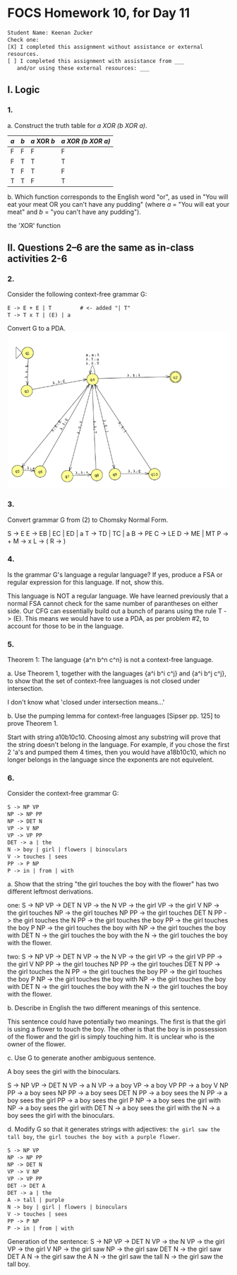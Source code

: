 # FOCS Homework 10, for Day 11

```
Student Name: Keenan Zucker
Check one:
[X] I completed this assignment without assistance or external resources.
[ ] I completed this assignment with assistance from ___
   and/or using these external resources: ___
```

## I. Logic

### 1.

a. Construct the truth table for _a XOR (b XOR a)_.


_a_ | _b_ | _a_ XOR _b_ | _a XOR (b XOR a)_
----|-----|-----------  |--------------
 F  |  F  | F           | F
 F  |  T  | T           | T
 T  |  F  | T           | F
 T  |  T  | F           | T



b. Which function corresponds to the English word "or", as used in "You will eat your meat OR you can't have any pudding" (where _a_ = "You will eat your meat" and _b_ = "you can't have any pudding").

the 'XOR' function

## II. Questions 2–6 are the same as in-class activities 2-6

### 2.

Consider the following context-free grammar G:

```
E -> E + E | T         # <- added "| T"
T -> T x T | (E) | a
```

Convert G to a PDA.
![alt text](pda.png)

### 3.

Convert grammar G from (2) to Chomsky Normal Form.

S -> E
E -> EB | EC | ED | a
T -> TD | TC | a
B -> PE
C -> LE
D -> ME | MT
P -> +
M -> x
L -> (
R -> )

### 4.

Is the grammar G's language a regular language? If yes, produce a FSA or regular expression for this language. If not, show this.

This language is NOT a regular language. We have learned previously that a normal FSA cannot check for the same number of parantheses on either side. Our CFG can essentially build out a bunch of parans using the rule T -> (E). This means we would have to use a PDA, as per problem #2, to account for those to be in the language.

### 5.

Theorem 1: The language {a^n b^n c^n} is not a context-free language.

a. Use Theorem 1, together with the languages {a^i b^i c^j} and {a^i b^j c^j}, to show that the set of context-free languages is not closed under intersection.

I don't know what 'closed under intersection means...'

b. Use the pumping lemma for context-free languages [Sipser pp. 125] to prove Theorem 1.

Start with string a10b10c10. Choosing almost any substring will prove that the string doesn't belong in the language. For example, if you chose the first 2 'a's and pumped them 4 times, then you would have a18b10c10, which no longer belongs in the language since the exponents are not equivelent. 

### 6.

Consider the context-free grammar G:

```
S -> NP VP
NP -> NP PP
NP -> DET N
VP -> V NP
VP -> VP PP
DET -> a | the
N -> boy | girl | flowers | binoculars
V -> touches | sees
PP -> P NP
P -> in | from | with
```

a. Show that the string "the girl touches the boy with the flower" has two
different leftmost derivations.

one:
S -> NP VP -> DET N VP -> the N VP -> the girl VP -> the girl V NP -> the girl touches NP -> the girl touches NP PP -> the girl touches DET N PP -> the girl touches the N PP -> the girl touches the boy PP -> the girl touches the boy P NP -> the girl touches the boy with NP -> the girl touches the boy with DET N -> the girl touches the boy with the N -> the girl touches the boy with the flower.

two:
S -> NP VP -> DET N VP -> the N VP -> the girl VP -> the girl VP PP -> the girl V NP PP -> the girl touches NP PP -> the girl touches DET N PP -> the girl touches the N PP -> the girl touches the boy PP -> the girl touches the boy P NP -> the girl touches the boy with NP -> the girl touches the boy with DET N -> the girl touches the boy with the N -> the girl touches the boy with the flower.

b. Describe in English the two different meanings of this sentence.

This sentence could have potentially two meanings. The first is that the girl is using a flower to touch the boy. The other is that the boy is in possession of the flower and the girl is simply touching him. It is unclear who is the owner of the flower.

c. Use G to generate another ambiguous sentence.

A boy sees the girl with the binoculars.

S -> NP VP -> DET N VP -> a N VP -> a boy VP -> a boy VP PP -> a boy V NP PP -> a boy sees NP PP -> a boy sees DET N PP -> a boy sees the N PP -> a boy sees the girl PP -> a boy sees the girl P NP -> a boy sees the girl with NP -> a boy sees the girl with DET N -> a boy sees the girl with the N -> a boy sees the girl with the binoculars.

d. Modify G so that it generates strings with adjectives: `the girl saw the tall boy`, `the girl touches the boy with a purple flower`.

```
S -> NP VP
NP -> NP PP
NP -> DET N
VP -> V NP
VP -> VP PP
DET -> DET A
DET -> a | the
A -> tall | purple
N -> boy | girl | flowers | binoculars
V -> touches | sees
PP -> P NP
P -> in | from | with
```
Generation of the sentence:
S -> NP VP -> DET N VP -> the N VP -> the girl VP -> the girl V NP -> the girl saw NP -> the girl saw DET N -> the girl saw DET A N -> the girl saw the A N -> the girl saw the tall N -> the girl saw the tall boy.